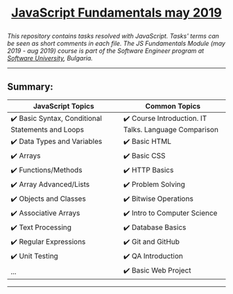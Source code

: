 # <a href="https://softuni.bg/trainings/2343/js-fundamentals-may-2019" rel="JavaScript Fundamentals"><p align="center"> JavaScript Fundamentals may 2019<p></a>

_This repository contains tasks resolved with JavaScript. Tasks' terms can be seen as short comments in each file. The JS Fundamentals Module (may 2019 - aug 2019) course is part of the Software Engineer program at [Software University](https://about.softuni.bg/), Bulgaria._

---

## Summary:
JavaScript Topics | Common Topics
------------ | -------------
:heavy_check_mark: Basic Syntax, Conditional Statements and Loops | :heavy_check_mark: Course Introduction. IT Talks. Language Comparison
:heavy_check_mark: Data Types and Variables | :heavy_check_mark: Basic HTML
:heavy_check_mark: Arrays | :heavy_check_mark: Basic CSS
:heavy_check_mark: Functions/Methods | :heavy_check_mark: HTTP Basics
:heavy_check_mark: Array Advanced/Lists | :heavy_check_mark: Problem Solving
:heavy_check_mark: Objects and Classes | :heavy_check_mark: Bitwise Operations
:heavy_check_mark: Associative Arrays | :heavy_check_mark: Intro to Computer Science
:heavy_check_mark: Text Processing | :heavy_check_mark: Database Basics
:heavy_check_mark: Regular Expressions | :heavy_check_mark: Git and GitHub
:heavy_check_mark: Unit Testing | :heavy_check_mark: QA Introduction
... | :heavy_check_mark: Basic Web Project

---
